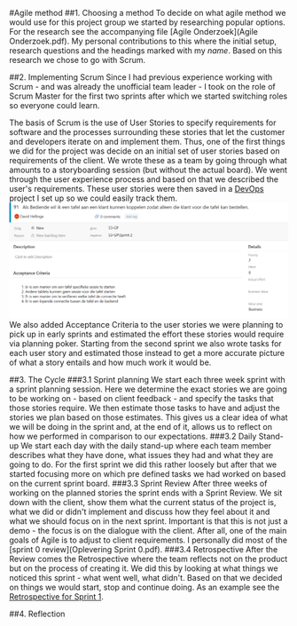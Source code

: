 #Agile method
##1. Choosing a method
To decide on what agile method we would use for this project group we started by researching popular options. For the research see the accompanying file [Agile Onderzoek](Agile Onderzoek.pdf). My personal contributions to this where the initial setup, research questions and the headings marked with my *name*.
 Based on this research we chose to go with Scrum.

##2. Implementing Scrum
Since I had previous experience working with Scrum - and was already the unofficial team leader - I took on the role of Scrum Master for the first two sprints after which we started switching roles so everyone could learn.

The basis of Scrum is the use of User Stories to specify requirements for software and the processes surrounding these stories that let the customer and developers iterate on and implement them. Thus, one of the first things we did for the project was decide on an initial set of user stories based on requirements of the client. We wrote these as a team by going through what amounts to a storyboarding session (but without the actual board). We went through the user experience process and based on that we described the user's requirements. These user stories were then saved in a [DevOps](https://dev.azure.com/OIBSS-F/S3-GP) project I set up so we could easily track them.
![An example user story](user_story.PNG)
We also added Acceptance Criteria to the user stories we were planning to pick up in early sprints and estimated the effort these stories would require via planning poker. Starting from the second sprint we also wrote tasks for each user story and estimated those instead to get a more accurate picture of what a story entails and how much work it would be.

##3. The Cycle
###3.1 Sprint planning
We start each three week sprint with a sprint planning session. Here we determine the exact stories we are going to be working on - based on client feedback - and specify the tasks that those stories require. We then estimate those tasks to have and adjust the stories we plan based on those estimates. This gives us a clear idea of what we will be doing in the sprint and, at the end of it, allows us to reflect on how we performed in comparison to our expectations.
###3.2 Daily Stand-up
We start each day with the daily stand-up where each team member describes what they have done, what issues they had and what they are going to do. For the first sprint we did this rather loosely but after that we started focusing more on which pre defined tasks we had worked on based on the current sprint board.
###3.3 Sprint Review
After three weeks of working on the planned stories the sprint ends with a Sprint Review. We sit down with the client, show them what the current status of the project is, what we did or didn't implement and discuss how they feel about it and what we should focus on in the next sprint. Important is that this is not just a demo - the focus is on the dialogue with the client. After all, one of the main goals of Agile is to adjust to client requirements. I personally did most of the [sprint 0 review](Oplevering Sprint 0.pdf).
###3.4 Retrospective
After the Review comes the Retrospective where the team reflects not on the product but on the process of creating it. We did this by looking at what things we noticed this sprint - what went well, what didn't. Based on that we decided on things we would start, stop and continue doing. As an example see the [Retrospective for Sprint 1](https://dev.azure.com/OIBSS-F/S3-GP/_apps/hub/ms-devlabs.team-retrospectives.home?teamId=a0a88eb5-85ef-43b2-9cb4-7feb62a771fb&boardId=0daddb64-931a-4203-8951-9efd22e5181b).

##4. Reflection
